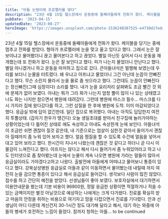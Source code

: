 ```yaml
---
title: "아들 눈탱이에 프로펠러를 맞다"
description: "23년 4월 15일 헬스장에서 운동중에 둘째아들에게 전화가 왔다. 케이블을 당기는 중에 멈추고 전화를 받았다. 형아가 프로펠러에 눈을 맞고 울고 있다고 했다. 그래서 눈은 잘 보이냐고 물어봤더니 끊고 물어본다고 하고 끊었다. 별일 아닌듯 싶어서 다시 운동을 재개했는데 또 전화가 왔다...."
pubDate: '2023-04-15'
updatedDate: '2023-08-27'
heroImage: 'https://images.unsplash.com/photo-1536248387525-e4730d1feda3?crop=entropy&cs=tinysrgb&fit=max&fm=jpg&ixid=M3wxMTc3M3wwfDF8c2VhcmNofDE2fHxleWUlMjBjaGlsZHxlbnwwfHx8fDE2OTMxMTk3Nzh8MA&ixlib=rb-4.0.3&q=80&w=2000'
---
```


23년 4월 15일 헬스장에서 운동중에 둘째아들에게 전화가 왔다. 케이블을 당기는 중에 멈추고 전화를 받았다. 형아가 프로펠러에 눈을 맞고 울고 있다고 했다. 그래서 눈은 잘 보이냐고 물어봤더니 끊고 물어본다고 하고 끊었다. 별일 아닌듯 싶어서 다시 운동을 재개했는데 또 전화가 왔다. 눈은 잘 보인다고 했다. 피가 나는지 물었더니 안난다고 했다. 별일 아니겠거니 하고 운동을 마저하고 집으로 갔다. 큰아들녀석은 멀쩡해 보였는데 우리를 보더니 눈물을 터트렸다. 왜 우냐고 아프냐고 물었더니 그건 아닌데 눈꼽이 안빠진다고 했다. 무슨 소린지 몰라서 눈을 물로 좀 씻으라고 했다. 그런데도 눈꼽이 안빠진다는 정신빠진(그때 심정이다) 소리를 했다. 내가 눈을 요리저리 살펴봐도 조금 빨간 것 외에 문제가 없어 보였다. 아내는 뭐가 그리 화가 나는지 엄청 뿔이 많이 나 있는 상태였고 나도 화는 나지만 참으면서 병원에 데려갔다. 그런데 병원에 마스크 필수... 마스크를 다시 가지러 집에 왔다갔다를 하고, 그런 삽질을 한 후에 병원에 도착. 이미 마감되었다고 했다. 응급실 밖에 답이 없긴한데. 일단 집으로 복귀했다. 아내는 아직도 답답한지 여전히 투뿔상태. (갑자기 한우가 땡긴다) 오늘 생일초대를 받아서 친구집에 놀러가야하는 상황이었는데 다 틀어진 상태로 애도 속상하고 아내도 속상한게 눈에 보인다. 아들녀석이 조금만 쉬면 괜찮아 질것 같은데, 내 기준으로는 엄살이 심한것 같아서 들어가서 괜찮아 질때까지 좀 누워 있어 보자고 했다. 얼음 찜질을 할 수 있도록 수건에 얼음을 넣어서 대고 있어 보라고 했다. 한시간이 지나서 나왔는데 괜찮은 것 같다고 하더니 곧 다시 이물감이 느껴진다고 했다. 아프지는 않다고 해서 다시 들어가서 좀 누워있어라고 하고 나도 인터넷으로 좀 찾아봤는데 눈에서 눈물이 계속 나오면 병원에 가라는 말들이 많아서 응급실이라도 가야겠다고하고 나왔다. 출발전에 아들에게 어떠냐고 물어보니 통증이 있다고 했다. 강북삼성병원 응급실로 아들과 같이 이동하면서 물어봤는데 내릴때 까지 여전히 눈을 감으면 통증이 있다고 해서 응급실로 들어갔다. 생각보다 사람이 많진 않았다. 접수를 하고 간단히 예진을 받았다. 선생님들이 좋아 보였다. 보호자실에서 대기하면서 이용안내문을 봤는데 기본 비용이 96900원, 정말 응급한 상황이면 적절하거나 적을 수 있는 금액이지만 별것 아닐것으로 예상하는 나에게는 크게 다가왔다. 진료를 확실히 받고 마음의 안정을 취하는 비용으로 여기자고 맘을 다잡으면서 진료를 기다렸다. 안과 선생님이 어디 다른데 계신건지 30-1시간 정도 대기해 달라고 해서, 대기 하는 와중에 아들의 병세가 호전하는 느낌이 들었다. 잠까지 청하는 아들... to be continued
